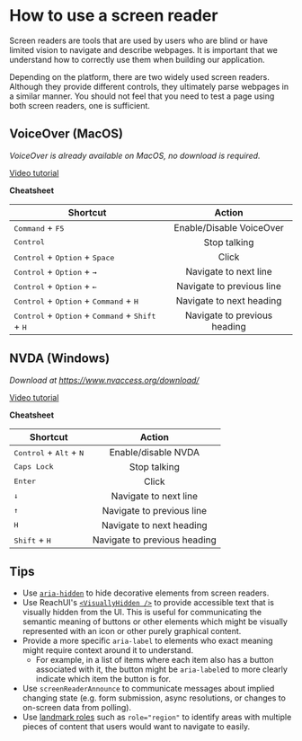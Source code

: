 # How to use a screen reader

Screen readers are tools that are used by users who are blind or have limited vision to navigate and describe webpages. It is important that we understand how to correctly use them when building our application.

Depending on the platform, there are two widely used screen readers. Although they provide different controls, they ultimately parse webpages in a similar manner. You should not feel that you need to test a page using both screen readers, one is sufficient.

## VoiceOver (MacOS)

<i>VoiceOver is already available on MacOS, no download is required.</i>

[Video tutorial](https://youtu.be/5R-6WvAihms)

**Cheatsheet**

| Shortcut   |      Action      |
|------------|:----------------:|
| <kbd>Command</kbd> + <kbd>F5</kbd> | Enable/Disable VoiceOver |
| <kbd>Control</kbd> | Stop talking |
| <kbd>Control</kbd> + <kbd>Option</kbd> + <kbd>Space</kbd> | Click |
| <kbd>Control</kbd> + <kbd>Option</kbd> + <kbd>→</kbd> | Navigate to next line |
| <kbd>Control</kbd> + <kbd>Option</kbd> + <kbd>←</kbd> | Navigate to previous line |
| <kbd>Control</kbd> + <kbd>Option</kbd> + <kbd>Command</kbd> + <kbd>H</kbd> | Navigate to next heading |
| <kbd>Control</kbd> + <kbd>Option</kbd> + <kbd>Command</kbd> + <kbd>Shift</kbd> + <kbd>H</kbd> | Navigate to previous heading |


## NVDA (Windows)

<i>Download at https://www.nvaccess.org/download/</i>

[Video tutorial](https://youtu.be/Jao3s_CwdRU)

**Cheatsheet**

| Shortcut   |      Action      |
|----------|:-------------:|
| <kbd>Control</kbd> + <kbd>Alt</kbd> + <kbd>N</kbd> | Enable/disable NVDA |
| <kbd>Caps Lock</kbd> | Stop talking |
| <kbd>Enter</kbd> | Click |
| <kbd>↓</kbd> | Navigate to next line |
| <kbd>↑</kbd> | Navigate to previous line |
| <kbd>H</kbd> | Navigate to next heading |
| <kbd>Shift</kbd> + <kbd>H</kbd> | Navigate to previous heading |

## Tips

- Use [`aria-hidden`](https://developer.mozilla.org/en-US/docs/Web/Accessibility/ARIA/Attributes/aria-hidden) to hide decorative elements from screen readers.
- Use ReachUI's [`<VisuallyHidden />`](https://reach.tech/visually-hidden/) to provide accessible text that is visually hidden from the UI. This is useful for communicating the semantic meaning of buttons or other elements which might be visually represented with an icon or other purely graphical content.
- Provide a more specific `aria-label` to elements who exact meaning might require context around it to understand.
  - For example, in a list of items where each item also has a button associated with it, the button might be `aria-label`ed to more clearly indicate which item the button is for.
- Use `screenReaderAnnounce` to communicate messages about implied changing state (e.g. form submission, async resolutions, or changes to on-screen data from polling).
- Use [landmark roles](https://developer.mozilla.org/en-US/docs/Web/Accessibility/ARIA/Roles/region_role) such as `role="region"` to identify areas with multiple pieces of content that users would want to navigate to easily.
